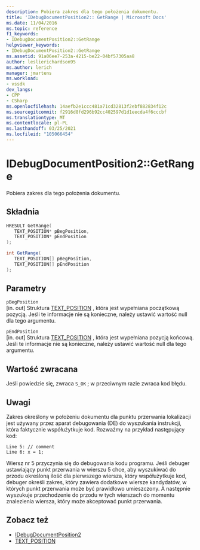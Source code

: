 ```yaml
---
description: Pobiera zakres dla tego położenia dokumentu.
title: 'IDebugDocumentPosition2:: GetRange | Microsoft Docs'
ms.date: 11/04/2016
ms.topic: reference
f1_keywords:
- IDebugDocumentPosition2::GetRange
helpviewer_keywords:
- IDebugDocumentPosition2::GetRange
ms.assetid: 91a06ee7-253a-4215-be22-04bf57305aa8
author: leslierichardson95
ms.author: lerich
manager: jmartens
ms.workload:
- vssdk
dev_langs:
- CPP
- CSharp
ms.openlocfilehash: 14aefb2e1ccc481a71cd32813f2ebf882834f12c
ms.sourcegitcommit: f2916d8fd296b92cc402597d1d1eecda4f6cccbf
ms.translationtype: MT
ms.contentlocale: pl-PL
ms.lasthandoff: 03/25/2021
ms.locfileid: "105066454"
---
```

# <a name="idebugdocumentposition2getrange"></a>IDebugDocumentPosition2::GetRange
Pobiera zakres dla tego położenia dokumentu.

## <a name="syntax"></a>Składnia

```cpp
HRESULT GetRange( 
   TEXT_POSITION* pBegPosition,
   TEXT_POSITION* pEndPosition
);
```

```csharp
int GetRange( 
   TEXT_POSITION[] pBegPosition,
   TEXT_POSITION[] pEndPosition
);
```

## <a name="parameters"></a>Parametry
`pBegPosition`\
[in. out] Struktura [TEXT_POSITION](../../../extensibility/debugger/reference/text-position.md) , która jest wypełniana początkową pozycją. Jeśli te informacje nie są konieczne, należy ustawić wartość null dla tego argumentu.

`pEndPosition`\
[in. out] Struktura [TEXT_POSITION](../../../extensibility/debugger/reference/text-position.md) , która jest wypełniana pozycją końcową. Jeśli te informacje nie są konieczne, należy ustawić wartość null dla tego argumentu.

## <a name="return-value"></a>Wartość zwracana
 Jeśli powiedzie się, zwraca `S_OK` ; w przeciwnym razie zwraca kod błędu.

## <a name="remarks"></a>Uwagi
 Zakres określony w położeniu dokumentu dla punktu przerwania lokalizacji jest używany przez aparat debugowania (DE) do wyszukania instrukcji, która faktycznie współużytkuje kod. Rozważmy na przykład następujący kod:

```
Line 5: // comment
Line 6: x = 1;
```

 Wiersz nr 5 przyczynia się do debugowania kodu programu. Jeśli debuger ustawiający punkt przerwania w wierszu 5 chce, aby wyszukiwać do przodu określoną ilość dla pierwszego wiersza, który współużytkuje kod, debuger określi zakres, który zawiera dodatkowe wiersze kandydatów, w których punkt przerwania może być prawidłowo umieszczony. A następnie wyszukuje przechodzenie do przodu w tych wierszach do momentu znalezienia wiersza, który może akceptować punkt przerwania.

## <a name="see-also"></a>Zobacz też
- [IDebugDocumentPosition2](../../../extensibility/debugger/reference/idebugdocumentposition2.md)
- [TEXT_POSITION](../../../extensibility/debugger/reference/text-position.md)
